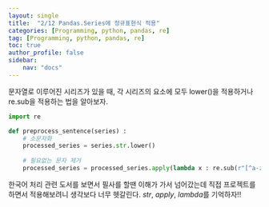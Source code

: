 ```yaml
---
layout: single
title:  "2/12 Pandas.Series에 정규표현식 적용"
categories: [Programming, python, pandas, re]
tag: [Programming, python, pandas, re]
toc: true
author_profile: false
sidebar:
    nav: "docs"
---
```


 문자열로 이루어진 시리즈가 있을 때, 각 시리즈의 요소에 모두 lower()을 적용하거나 re.sub을 적용하는 법을 알아보자.

```python
import re

def preprocess_sentence(series) :
    # 소문자화
    processed_series = series.str.lower()
    
    # 필요없는 문자 제거
    processed_series = processed_series.apply(lambda x : re.sub(r"[^a-zA-Zㄱ-ㅎㅏ-ㅣ가-힣!,?]", r" ", x))
```



한국어 처리 관련 도서를 보면서 필사를 할땐 이해가 가서 넘어갔는데 직접 프로젝트를 하면서 적용해보려니 생각보다 너무 헷갈린다. *str*, *apply*, *lambda*를 기억하자!!